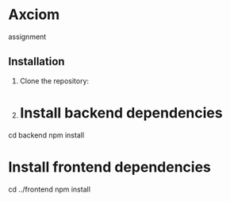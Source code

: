 # Axciom
assignment

## Installation

1. Clone the repository:
2. # Install backend dependencies
cd backend
npm install

# Install frontend dependencies
cd ../frontend
npm install

